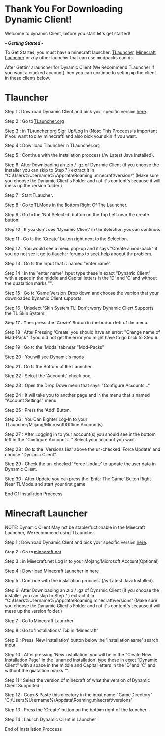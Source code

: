 # Thank You For Downloading Dynamic Client!
Welcome to dynamic Client, before you start let's get started!

***- Getting Started -***

To Get Started, you must have a minecraft launcher: [TLauncher](https://tlauncher.org), [Minecraft Launcher](https://www.minecraft.net/en-us/download) or any other launcher that can use modpacks can do.

After Gettin' a launcher for Dynamic Client (We Recommend TLauncher if you want a cracked account) then you can continue to seting up the client in these clients below.

# Tlauncher

  Step 1 : Download Dynamic Client and pick your specific version [here](https://sites.google.com/view/dynamic-client/download?authuser=0).
  
  Step 2 : Go to [TLauncher.org](TLauncher.org)
  
  Step 3 : in TLauncher.org Sign Up/Log In (Note: This Proccess is important if you want to play minecraft) and also pick your skin if you want.
  
  Step 4 : Download Tlauncher in TLauncher.org
  
  Step 5 : Continue with the installation proccess (/w Latest Java Installed).
  
  Step 6: After Downloading an .zip / .gz  of Dynamic Client (if you choose the installer you can skip to Step 7 ) extract it in "C:\Users\%Username%\Appdata\Roaming \.minecraft\versions" (Make sure you choose the Dynamic Client's Folder and not it's content's because it will mess up the version folder.)
  
  Step 7 : Start TLaucher.
  
  Step 8 : Go to TLMods in the Bottom Right Of The Launcher.
  
  Step 9 : Go to the 'Not Selected' button on the Top Left near the create button.
  
  Step 10 : If you don't see 'Dynamic Client' in the Selection you can continue.
  
  Step 11 : Go to the 'Create' button right next to the Selection.
  
  Step 12 : You would see a menu pop-up and it says "Create a mod-pack" if you do not see it go to tlaucher forums to seek help aboout the problem.
  
  Step 13 : Go to the Input that is named "enter name".
  
  Step 14 : In the "enter name" Input type these in exact "Dynamic Client" with a space in the middle and Capital letters in the 'D' and 'C' and without the quataition marks "".
  
  Step 15 : Go to 'Game Version' Drop down and choose the version that your downloaded Dynamic Client supports.
  
  Step 16 : Unselect 'Skin System TL' Don't worry Dynamic Client Supports the TL Skin System.
  
  Step 17 : Then press the 'Create' Button in the bottom left of the menu.
  
  Step 18 : After Pressing 'Create' you should have an error: "Change name of Mad-Pack" if you did not get the error you might have to go back to Step 6.
  
  Step 19 : Go to the 'Mods' tab near "Mod-Packs"
  
  Step 20 : You will see Dynamic's mods
  
  Step 21 : Go to the Bottom of the Launcher
  
  Step 22 : Select the 'Accounts' check box.
  
  Step 23 : Open the Drop Down menu that says: "Configure Accounts..."
  
  Step 24 : It will take you to another page and in the menu that is named "Account Settings" menu
  
  Step 25 : Press the 'Add' Button.
  
  Step 26 : You Can Eighter Log-In to your TLauncher/Mojang/Microsoft/Offline Account(s)
  
  Step 27 : After Logging in to your account(s) you should see in the bottom left in the "Configure Accounts..." Select your account you want.
  
  Step 28 : Go to the 'Versions List' above the un-checked 'Force Update' and choose "Dynamic Client".
  
  Step 29 : Check the un-checked 'Force Update' to update the user data in Dynamic Client.
  
  Step 30 : After Update you can press the 'Enter The Game' Button Right Near TLMods, and start your first game.
  
  End Of Installation Proccess

# Minecraft Launcher

NOTE: Dynamic Client May not be stable/fuctionable in the Minecraft Launcher, We recommend using TLauncher.

  Step 1 : Download Dynamic Client and pick your specific version [here](https://sites.google.com/view/dynamic-client/download?authuser=0).
  
  Step 2 : Go to [minecraft.net](minecraft.net)
  
  Step 3 : in Minecraft.net Log In to your Mojang/Microsoft Account(Optional)
  
  Step 4 : Download Minecraft Launcher in [here](https://www.minecraft.net/en-us/download).
  
  Step 5 : Continue with the installation proccess (/w Latest Java Installed).
  
  Step 6: After Downloading an .zip / .gz  of Dynamic Client (if you choose the installer you can skip to Step 7 ) extract it in "C:\Users\%Username%\Appdata\Roaming\.minecraft\versions" (Make sure you choose the Dynamic Client's Folder and not it's content's because it will mess up the version folder.)
  
  Step 7 : Go to Minecraft Launcher
  
  Step 8 : Go to 'Installations' Tab in 'Minecraft'
  
  Step 9 : Press 'New Installation' button below the 'Installation name' search input.
  
  Step 10 : After pressing 'New Installation' you will be in the "Create New Installation Page" in the 'unamed installation' type these in exact "Dynamic Client" with a space in the middle and Capital letters in the 'D' and 'C' and without the quataition marks "".
  
  Step 11 : Select the version of minecraft of what the version of Dynamic Client Supported.
  
  Step 12 : Copy & Paste this directory in the input name "Game Directory" 'C:\Users\%Username%\Appdata\Roaming\.minecraft\versions'
  
  Step 13 : Press the 'Create' button on the bottom right of the launcher.
  
  Step 14 : Launch Dynamic Client in Launcher
  
  End of Installation Proccess
